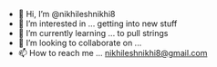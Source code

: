- 👋 Hi, I’m @nikhileshnikhi8
- 👀 I’m interested in ... getting into new stuff
- 🌱 I’m currently learning ... to pull strings
- 💞️ I’m looking to collaborate on ... 
- 📫 How to reach me ... nikhileshnikhi8@gmail.com


<!---
nikhileshnikhi8/nikhileshnikhi8 is a ✨ special ✨ repository because its `README.md` (this file) appears on your GitHub profile.
You can click the Preview link to take a look at your changes.
--->
